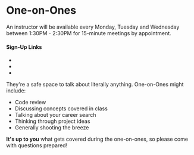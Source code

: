 # One-on-Ones

An instructor will be available every Monday, Tuesday and Wednesday between 1:30PM - 2:30PM for 15-minute meetings by appointment.

#### Sign-Up Links
- []()
- []()
- []()

They're a safe space to talk about literally anything. One-on-Ones might include:
- Code review
- Discussing concepts covered in class
- Talking about your career search
- Thinking through project ideas
- Generally shooting the breeze

**It's up to you** what gets covered during the one-on-ones, so please come with questions prepared!
